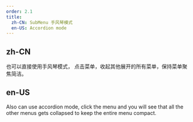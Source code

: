 ```yaml
---
order: 2.1
title:
  zh-CN: SubMenu 手风琴模式
  en-US: Accordion mode
---
```


## zh-CN

也可以直接使用手风琴模式， 点击菜单，收起其他展开的所有菜单，保持菜单聚焦简洁。

## en-US

Also can use accordion mode, click the menu and you will see that all the other menus gets collapsed to keep the entire menu compact.

